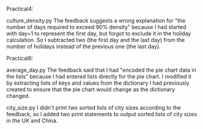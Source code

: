 Practical4:

culture_density.py
The feedback suggests a wrong explanation for "the number of days required to exceed 90% density" because I had started with day=1 to represent the first day, but forgot to exclude it in the holiday calculation. So I subtracted two (the first day and the last day) from the number of holidays instead of the previous one (the last day).


Practical6:

average_day.py
The feedback said that I had "encoded the pie chart data in the lists" because I had entered lists directly for the pie chart. I modified it by extracting lists of keys and values from the dictionary I had previously created to ensure that the pie chart would change as the dictionary changed.

city_size.py
I didn't print two sorted lists of city sizes according to the feedback, so I added two print statements to output sorted lists of city sizes in the UK and China.
